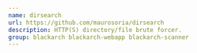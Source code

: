 ```yaml
---
name: dirsearch
url: https://github.com/maurosoria/dirsearch
description: HTTP(S) directory/file brute forcer.
group: blackarch blackarch-webapp blackarch-scanner
---
```

